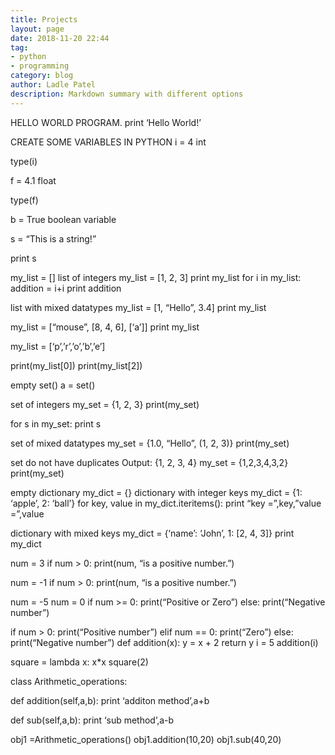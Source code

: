 ```yaml
---
title: Projects
layout: page
date: 2018-11-20 22:44
tag:
- python
- programming
category: blog
author: Ladle Patel
description: Markdown summary with different options
---
```


HELLO WORLD PROGRAM.
print ‘Hello World!’

CREATE SOME VARIABLES IN PYTHON
i = 4 int

type(i)

f = 4.1 float

type(f)

b = True boolean variable

s = “This is a string!”

print s

my_list = []
list of integers
my_list = [1, 2, 3]
print my_list
for i in my_list:
addition = i+i
print addition

list with mixed datatypes
my_list = [1, “Hello”, 3.4]
print my_list

my_list = [“mouse”, [8, 4, 6], [‘a’]]
print my_list

my_list = [‘p’,’r’,’o’,’b’,’e’]

print(my_list[0])
print(my_list[2])

empty set()
a = set()

set of integers
my_set = {1, 2, 3}
print(my_set)

for s in my_set:
print s

set of mixed datatypes
my_set = {1.0, “Hello”, (1, 2, 3)}
print(my_set)

set do not have duplicates
Output: {1, 2, 3, 4}
my_set = {1,2,3,4,3,2}
print(my_set)

empty dictionary
my_dict = {}
dictionary with integer keys
my_dict = {1: ‘apple’, 2: ‘ball’}
for key, value in my_dict.iteritems():
print “key =”,key,”value =”,value

dictionary with mixed keys
my_dict = {‘name’: ‘John’, 1: [2, 4, 3]}
print my_dict

num = 3
if num > 0:
print(num, “is a positive number.”)

num = -1
if num > 0:
print(num, “is a positive number.”)

num = -5
num = 0
if num >= 0:
print(“Positive or Zero”)
else:
print(“Negative number”)

if num > 0:
print(“Positive number”)
elif num == 0:
print(“Zero”)
else:
print(“Negative number”)
def addition(x):
y = x + 2
return y
i = 5
addition(i)

square = lambda x: x*x
square(2)

class Arithmetic_operations:

def addition(self,a,b):
print ‘additon method’,a+b

def sub(self,a,b):
print ‘sub method’,a-b

obj1 =Arithmetic_operations()
obj1.addition(10,20)
obj1.sub(40,20)
